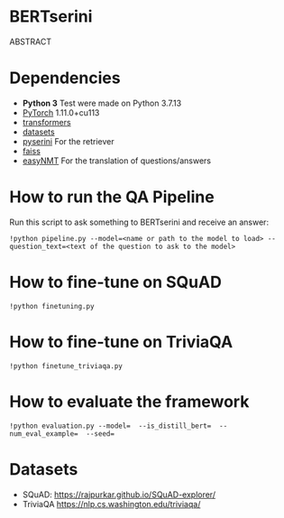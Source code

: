 # BERTserini

ABSTRACT

# Dependencies
- **Python 3** Test were made on Python 3.7.13
- [PyTorch](https://github.com/pytorch/pytorch) 1.11.0+cu113
- [transformers](https://github.com/huggingface/transformers)
- [datasets](https://github.com/huggingface/datasets) 
- [pyserini](https://github.com/castorini/pyserini) For the retriever
- [faiss](https://github.com/facebookresearch/faiss)
- [easyNMT](https://github.com/UKPLab/EasyNMT) For the translation of questions/answers


# How to run the QA Pipeline
Run this script to ask something to BERTserini and receive an answer:
```
!python pipeline.py --model=<name or path to the model to load> --question_text=<text of the question to ask to the model>
```

# How to fine-tune on SQuAD
```
!python finetuning.py 
```

# How to fine-tune on TriviaQA
```
!python finetune_triviaqa.py 
```

# How to evaluate the framework
```
!python evaluation.py --model=  --is_distill_bert=  --num_eval_example=  --seed=
```

# Datasets
- SQuAD: https://rajpurkar.github.io/SQuAD-explorer/
- TriviaQA https://nlp.cs.washington.edu/triviaqa/


